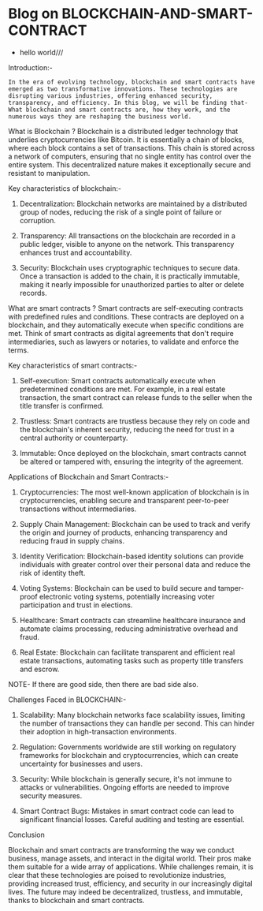 # Blog on BLOCKCHAIN-AND-SMART-CONTRACT

- hello world///

Introduction:-

    In the era of evolving technology, blockchain and smart contracts have emerged as two transformative innovations. These technologies are disrupting various industries, offering enhanced security, transparency, and efficiency. In this blog, we will be finding that-
    What blockchain and smart contracts are, how they work, and the numerous ways they are reshaping the business world.

What is Blockchain ?
 Blockchain is a distributed ledger technology that underlies cryptocurrencies like Bitcoin. It is essentially a chain of blocks, where each block contains a set of transactions. This chain is stored across a network of computers, ensuring that no single entity has control over the entire system. This decentralized nature makes it exceptionally secure and resistant to manipulation.

Key characteristics of blockchain:-

 1) Decentralization: Blockchain networks are maintained by a distributed group of nodes, reducing the risk of a single point of failure or corruption.

 2) Transparency: All transactions on the blockchain are recorded in a public ledger, visible to anyone on the network. This transparency enhances trust and accountability.

 3) Security: Blockchain uses cryptographic techniques to secure data. Once a transaction is added to the chain, it is practically immutable, making it nearly impossible for unauthorized parties to alter or delete records.

What are smart contracts ?
 Smart contracts are self-executing contracts with predefined rules and conditions. These contracts are deployed on a blockchain, and they automatically execute when specific conditions are met. Think of smart contracts as digital agreements that don't require intermediaries, such as lawyers or notaries, to validate and enforce the terms.

Key characteristics of smart contracts:-

 1) Self-execution: Smart contracts automatically execute when predetermined conditions are met. For example, in a real estate transaction, the smart contract can release funds to the seller when the title transfer is confirmed.

 2) Trustless: Smart contracts are trustless because they rely on code and the blockchain's inherent security, reducing the need for trust in a central authority or counterparty.

 3) Immutable: Once deployed on the blockchain, smart contracts cannot be altered or tampered with, ensuring the integrity of the agreement.

Applications of Blockchain and Smart Contracts:-

 1) Cryptocurrencies: The most well-known application of blockchain is in cryptocurrencies, enabling secure and transparent peer-to-peer transactions without intermediaries.

 2) Supply Chain Management: Blockchain can be used to track and verify the origin and journey of products, enhancing transparency and reducing fraud in supply chains.

 3) Identity Verification: Blockchain-based identity solutions can provide individuals with greater control over their personal data and reduce the risk of identity theft.

 4) Voting Systems: Blockchain can be used to build secure and tamper-proof electronic voting systems, potentially increasing voter participation and trust in elections.

 5) Healthcare: Smart contracts can streamline healthcare insurance and automate claims processing, reducing administrative overhead and fraud.

 6) Real Estate: Blockchain can facilitate transparent and efficient real estate transactions, automating tasks such as property title transfers and escrow.

NOTE- If there are good side, then there are bad side also.

Challenges Faced in BLOCKCHAIN:-
 1) Scalability: Many blockchain networks face scalability issues, limiting the number of transactions they can handle per second. This can hinder their adoption in high-transaction environments.

 2) Regulation: Governments worldwide are still working on regulatory frameworks for blockchain and cryptocurrencies, which can create uncertainty for businesses and users.

 3) Security: While blockchain is generally secure, it's not immune to attacks or vulnerabilities. Ongoing efforts are needed to improve security measures.

 4) Smart Contract Bugs: Mistakes in smart contract code can lead to significant financial losses. Careful auditing and testing are essential.

Conclusion

 Blockchain and smart contracts are transforming the way we conduct business, manage assets, and interact in the digital world. Their pros make them suitable for a wide array of applications. While challenges remain, it is clear that these technologies are poised to revolutionize industries, providing increased trust, efficiency, and security in our increasingly digital lives. The future may indeed be decentralized, trustless, and immutable, thanks to blockchain and smart contracts.